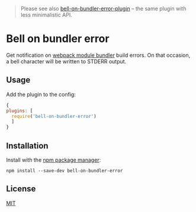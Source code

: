 > Please see also [bell-on-bundler-error-plugin](https://github.com/senotrusov/bell-on-bundler-error-plugin) – the same plugin with less minimalistic API.

# Bell on bundler error

Get notification on [webpack module bundler](http://webpack.github.io/) build errors.
On that occasion, a bell character will be written to STDERR output.

## Usage

Add the plugin to the config:

```javascript
{
plugins: [
  require('bell-on-bundler-error')
  ]
}
```

## Installation

Install with the [npm package manager](https://github.com/npm/npm):

```
npm install --save-dev bell-on-bundler-error
```

## License
[MIT](LICENSE)
